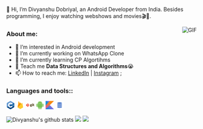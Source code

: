👋 Hi, I’m Divyanshu Dobriyal, an Android Developer from India. Besides programming, I enjoy watching webshows and movies🎬🍿.

<img  align="right" alt="GIF" src="https://media.giphy.com/media/IpeYSEZshTefe/giphy.gif" />

### ****About me:****

- 👀 I’m interested in Android development                                                                   
- 🌱 I’m currently working on WhatsApp Clone
- 💞️ I’m currently learning CP Algortihms
- 🥺 Teach me **Data Structures and Algorithms**😭
- 📫 How to reach me: [LinkedIn](https://www.linkedin.com/in/divyanshu-dobriyal-97119b1b4/) | [Instagram](https://www.instagram.com/div.yan.shu/?hl=en/) ;

### **Languages and tools::**

<code><img height="22" src="https://raw.githubusercontent.com/github/explore/80688e429a7d4ef2fca1e82350fe8e3517d3494d/topics/cpp/cpp.png"></code>
<code><img height="22" src="https://raw.githubusercontent.com/github/explore/80688e429a7d4ef2fca1e82350fe8e3517d3494d/topics/firebase/firebase.png"></code>
<code><img height="22" src="https://raw.githubusercontent.com/github/explore/80688e429a7d4ef2fca1e82350fe8e3517d3494d/topics/git/git.png"></code>
<code><img height="22" src="https://raw.githubusercontent.com/github/explore/80688e429a7d4ef2fca1e82350fe8e3517d3494d/topics/android/android.png"></code>
<code><img height="22" src="https://raw.githubusercontent.com/github/explore/80688e429a7d4ef2fca1e82350fe8e3517d3494d/topics/kotlin/kotlin.png"></code>
<code><img height="22" src="https://raw.githubusercontent.com/github/explore/80688e429a7d4ef2fca1e82350fe8e3517d3494d/topics/sql/sql.png"></code>


![Divyanshu's github stats](https://github-readme-stats.vercel.app/api?username=divyanshudob&show_icons=true&hide_border=true)
<img src="https://media.giphy.com/media/UWt0rhp21JgLwoeFQP/giphy.gif" width="100">
<img src="https://i.giphy.com/media/KzJkzjggfGN5Py6nkT/200.webp" width="100">




<!---
divyanshudob/divyanshudob is a ✨ special ✨ repository because its `README.md` (this file) appears on your GitHub profile.
You can click the Preview link to take a look at your changes.
--->
